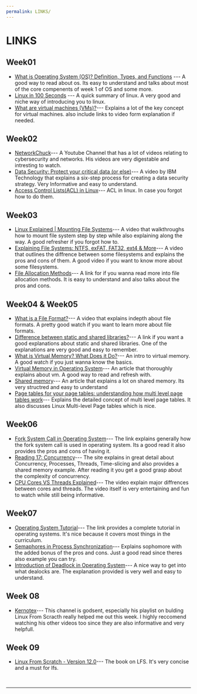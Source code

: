 ```yaml
---
permalink: LINKS/
---
```


# LINKS

## Week01
* [What is Operating System (OS)? Definition, Types, and Functions](https://www.mygreatlearning.com/blog/what-is-operating-system/) --- 
A good way to read about os. Its easy to understand and talks about most of the core compenents of week 1 of OS and some more.
* [Linux in 100 Seconds](https://www.youtube.com/watch?v=rrB13utjYV4) --- 
A quick summary of linux. A very good and niche way of introducing you to linux.
* [What are virtual machines (VMs)?](https://www.ibm.com/topics/virtual-machines)--- 
Explains a lot of the key concept for virtual machines. also include links to video form explanation if needed.

## Week02
* [NetworkChuck](https://www.youtube.com/@NetworkChuck)---
A Youtube Channel that has a lot of videos relating to cybersecurity and networks. His videos are very digestable and intresting to watch.
* [Data Security: Protect your critical data (or else)](https://www.youtube.com/watch?v=N8xEgSe5RwE)---
A video by IBM Technology that explains a six-step process for creating a data security strategy. Very Informative and easy to understand.
* [Access Control Lists(ACL) in Linux](https://www.geeksforgeeks.org/access-control-listsacl-linux/)---
ACL in linux. In case you forgot how to do them.

## Week03
* [Linux Explained | Mounting File Systems](https://www.youtube.com/watch?v=ssdFIWbVKZ4&t)--- A video that walkthroughs how to mount file system step by step while also explaining along the way. A good refresher if you forgot how to.
* [Explaining File Systems: NTFS, exFAT, FAT32, ext4 & More](https://www.youtube.com/watch?v=_h30HBYxtws)--- A video that outlines the diffrence between some filesystems and explains the pros and cons of them. A good video if you want to know more about some filesystems.
* [File Allocation Methods](https://www.geeksforgeeks.org/file-allocation-methods/)--- A link for if you wanna read more into file allocation methods. It is easy to understand and also talks about the pros and cons.

## Week04 & Week05
* [What is a File Format?](https://www.youtube.com/watch?v=VVdmmN0su6E)--- A video that explains indepth about file formats. A pretty good watch if you want to learn more about file formats.
* [Difference between static and shared libraries?](https://stackoverflow.com/questions/2649334/difference-between-static-and-shared-libraries)--- A link if you want a good explanations about static and shared libraries. One of the explanations are very good and easy to remember.
* [What is Virtual Memory? What Does it Do?](https://www.youtube.com/watch?v=qeOBEOBJREs)--- An intro to virtual memory. A good watch if you just wanna know the basics.
* [Virtual Memory in Operating System](https://www.geeksforgeeks.org/virtual-memory-in-operating-system/)--- An article that thoroughly explains about vm. A good way to read and refresh with.
* [Shared memory](https://www.ibm.com/docs/en/informix-servers/12.10?topic=management-shared-memory)--- An article that explains a lot on shared memory. Its very structred and easy to understand
* [Page tables for your page tables: understanding how multi level page tables work](https://www.youtube.com/watch?v=hd8bYx7QCS0&t=10s&pp=ygULcGFnZSB0YWJsZSA%3D)--- Explains the detailed concept of multi level page tables. It also discusses Linux Multi-level Page tables which is nice.

## Week06
* [Fork System Call in Operating System](https://www.geeksforgeeks.org/fork-system-call-in-operating-system/)--- The link explains generally how the fork system call is used in operating system. Its a good read it also provides the pros and cons of having it.
* [Reading 17: Concurrency](https://web.mit.edu/6.005/www/fa14/classes/17-concurrency/)--- The site explains in great detail about Concurrency, Processes, Threads, Time-slicing and also provides a shared memory example. After reading it you get a good grasp about the complexity of concurrency.
* [CPU Cores VS Threads Explained](https://www.youtube.com/watch?v=hwTYDQ0zZOw)--- The video explain major diffrences between cores and threads. The video itself is very entertaining and fun to watch while still being informative.

## Week07
* [Operating System Tutorial](https://www.geeksforgeeks.org/operating-systems/)--- The link provides a complete tutorial in operating systems. It's nice because it covers most things in the curriculum.
* [Semaphores in Process Synchronization](https://www.geeksforgeeks.org/semaphores-in-process-synchronization/)--- Explains sophomore with the added bonus of the pros and cons. Just a good read since theres also example you can try.
* [Introduction of Deadlock in Operating System](https://www.geeksforgeeks.org/introduction-of-deadlock-in-operating-system/)--- A nice way to get into what dealocks are. The explanation provided is very well and easy to understand.

## Week 08
* [Kernotex](https://www.youtube.com/@Kernotex)--- This channel is  godsent, especially his playlist on bulding Linux From Scracth really helped me out this week. I highly reccomend watching his other videos too since they are also informative and very helpfull.

## Week 09
* [Linux From Scratch - Version 12.0](https://www.linuxfromscratch.org/lfs/view/12.0/)--- The book on LFS. It's very concise and a must for lfs.

<br>
<hr>
